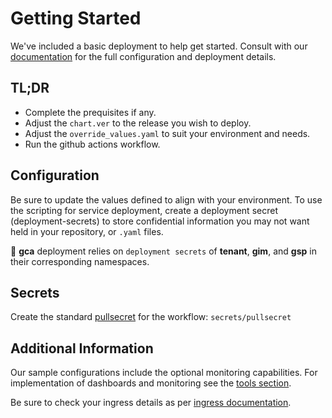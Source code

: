 # Getting Started
We've included a basic deployment to help get started.
Consult with our [documentation](all.docs.genesys.com/PEC-REP/Current/GIMPEGuide/Overview) for the full configuration and deployment details.

## TL;DR
- Complete the prequisites if any.
- Adjust the `chart.ver` to the release you wish to deploy.
- Adjust the `override_values.yaml` to suit your environment and needs.
- Run the github actions workflow.

## Configuration

Be sure to update the values defined to align with your environment.
To use the scripting for service deployment, create a deployment secret (deployment-secrets) to store confidential information you may not want held in your repository, or `.yaml` files. 

:memo: **gca** deployment relies on `deployment secrets` of **tenant**, **gim**, and **gsp** in their corresponding namespaces.

## Secrets 
Create the standard [pullsecret](../#-considerations) for the workflow: 
`secrets/pullsecret`

## Additional Information

Our sample configurations include the optional monitoring capabilities. For implementation of dashboards and monitoring see the [tools section](/tools).

Be sure to check your ingress details as per [ingress documentation](/doc/ingress.md).
